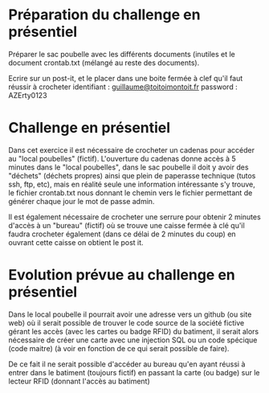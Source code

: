Préparation du challenge en présentiel
======================================
Préparer le sac poubelle avec les différents documents (inutiles et le document crontab.txt (mélangé au reste des documents).

Ecrire sur un post-it, et le placer dans une boite fermée à clef qu'il faut réussir à crocheter
identifiant : guillaume@toitoimontoit.fr
password : AZErty0123




Challenge en présentiel
=======================
Dans cet exercice il est nécessaire de crocheter un cadenas pour accéder au "local poubelles" (fictif).
L'ouverture du cadenas  donne accès à 5 minutes dans le "local poubelles", 
dans le sac poubelle il doit y avoir des "déchets" (déchets propres) ainsi que plein de paperasse technique (tutos ssh, ftp, etc), 
mais en réalité seule une information intéressante s'y trouve, le fichier crontab.txt nous donnant le chemin vers le fichier permettant
de générer chaque jour le mot de passe admin.

Il est également nécessaire de crocheter une serrure pour obtenir 2 minutes d'accès à un "bureau" (fictif) 
où se trouve une caisse fermée à clé qu'il faudra crocheter également (dans ce délai de 2 minutes du coup) en ouvrant cette caisse on obtient le post it.



Evolution prévue au challenge en présentiel
===========================================
Dans le local poubelle il pourrait avoir une adresse vers un github (ou site web) où il serait possible de trouver le code source de la société 
fictive gérant les accès (avec les cartes ou badge RFID) du batiment, il serait alors nécessaire de créer une carte avec une injection SQL 
ou un code spécique (code maitre) (à voir en fonction de ce qui serait possible de faire).

De ce fait il ne serait possible d'accéder au bureau qu'en ayant réussi à entrer dans le batiment (toujours fictif) en passant la carte (ou badge) sur le lecteur RFID (donnant l'accès au batiment)

